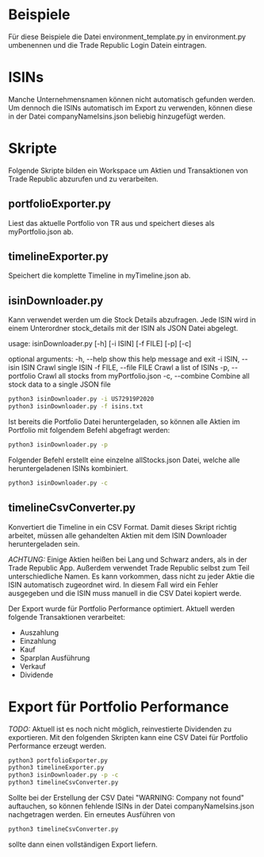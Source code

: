 # Beispiele
Für diese Beispiele die Datei environment_template.py in environment.py umbenennen und die Trade Republic Login Datein eintragen.

# ISINs
Manche Unternehmensnamen können nicht automatisch gefunden werden. Um dennoch die ISINs automatisch im Export zu verwenden, können diese in der Datei companyNameIsins.json beliebig hinzugefügt werden.

# Skripte
Folgende Skripte bilden ein Workspace um Aktien und Transaktionen von Trade Republic abzurufen und zu verarbeiten.

## portfolioExporter.py
Liest das aktuelle Portfolio von TR aus und speichert dieses als myPortfolio.json ab.

## timelineExporter.py
Speichert die komplette Timeline in myTimeline.json ab.

## isinDownloader.py
Kann verwendet werden um die Stock Details abzufragen. Jede ISIN wird in einem Unterordner stock_details mit der ISIN als JSON Datei abgelegt.

usage: isinDownloader.py [-h] [-i ISIN] [-f FILE] [-p] [-c]

optional arguments:
-h, --help            show this help message and exit
-i ISIN, --isin ISIN  Crawl single ISIN
-f FILE, --file FILE  Crawl a list of ISINs
-p, --portfolio       Crawl all stocks from myPortfolio.json
-c, --combine         Combine all stock data to a single JSON file

```bash
python3 isinDownloader.py -i US72919P2020
python3 isinDownloader.py -f isins.txt
```

Ist bereits die Portfolio Datei heruntergeladen, so können alle Aktien im Portfolio mit folgendem Befehl abgefragt werden:
```bash
python3 isinDownloader.py -p
```

Folgender Befehl erstellt eine einzelne allStocks.json Datei, welche alle heruntergeladenen ISINs kombiniert.
```bash
python3 isinDownloader.py -c
```

## timelineCsvConverter.py
Konvertiert die Timeline in ein CSV Format. Damit dieses Skript richtig arbeitet, müssen alle gehandelten Aktien mit dem ISIN Downloader heruntergeladen sein.

*ACHTUNG:* Einige Aktien heißen bei Lang und Schwarz anders, als in der Trade Republic App. Außerdem verwendet Trade Republic selbst zum Teil unterschiedliche Namen. Es kann vorkommen, dass nicht zu jeder Aktie die ISIN automatisch zugeordnet wird. In diesem Fall wird ein Fehler ausgegeben und die ISIN muss manuell in die CSV Datei kopiert werde.

Der Export wurde für Portfolio Performance optimiert. Aktuell werden folgende Transaktionen verarbeitet:
- Auszahlung
- Einzahlung
- Kauf
- Sparplan Ausführung
- Verkauf
- Dividende

# Export für Portfolio Performance
*TODO:* Aktuell ist es noch nicht möglich, reinvestierte Dividenden zu exportieren.
Mit den folgenden Skripten kann eine CSV Datei für Portfolio Performance erzeugt werden. 
```bash
python3 portfolioExporter.py
python3 timelineExporter.py
python3 isinDownloader.py -p -c
python3 timelineCsvConverter.py
```
Sollte bei der Erstellung der CSV Datei "WARNING: Company not found" auftauchen, so können fehlende ISINs in der Datei companyNameIsins.json nachgetragen werden. Ein erneutes Ausführen von 
```bash
python3 timelineCsvConverter.py
```
sollte dann einen vollständigen Export liefern.

